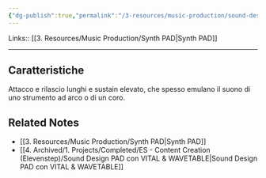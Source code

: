 ```yaml
---
{"dg-publish":true,"permalink":"/3-resources/music-production/sound-design/synth-pad-sound-design/"}
---
```


Links:: [[3. Resources/Music Production/Synth PAD\|Synth PAD]]

---
## Caratteristiche

Attacco e rilascio lunghi e sustain elevato, che spesso emulano il suono di uno strumento ad arco o di un coro.





## Related Notes

- [[3. Resources/Music Production/Synth PAD\|Synth PAD]]
- [[4. Archived/1. Projects/Completed/ES - Content Creation (Elevenstep)/Sound Design PAD con VITAL & WAVETABLE\|Sound Design PAD con VITAL & WAVETABLE]]